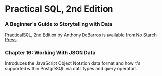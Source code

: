 # Practical SQL, 2nd Edition
### A Beginner's Guide to Storytelling with Data

[PracticalSQL, 2nd Edition](https://www.nostarch.com/practicalSQL2) by Anthony DeBarros is [available from No Starch Press](https://www.nostarch.com/practicalSQL2).

### Chapter 16: Working With JSON Data

Introduces the JavaScript Object Notation data format and how it's supported within PostgreSQL via data types and query operators.


